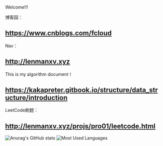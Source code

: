 
<!--
**kakapreter/kakapreter** is a ✨ _special_ ✨ repository because its `README.md` (this file) appears on your GitHub profile.

Here are some ideas to get you started:

- 🔭 I’m currently working on ...
- 🌱 I’m currently learning ...
- 👯 I’m looking to collaborate on ...
- 🤔 I’m looking for help with ...
- 💬 Ask me about ...
- 📫 How to reach me: ...
- 😄 Pronouns: ...
- ⚡ Fun fact: ...
-->

<p style="font-size:14px;" >Welcome!!!</p>

博客园：
## <a href="https://www.cnblogs.com/fcloud" target="_blank">https://www.cnblogs.com/fcloud</a>
Nav：
## <a href="http://lenmanxv.xyz" target="_blank">http://lenmanxv.xyz</a>
<!--
## 博客站：<a href="http://lenmanxv.top" target="_blank">http://lenmanxv.top</a>
-->

This is my algorithm document！
## <a href="https://kakapreter.gitbook.io/structure/data_structure/introduction" target="_blank">https://kakapreter.gitbook.io/structure/data_structure/introduction</a>

LeetCode刷题：
## <a href="http://lenmanxv.xyz/projs/pro01/leetcode.html" target="_blank">http://lenmanxv.xyz/projs/pro01/leetcode.html</a>

![Anurag's GitHub stats](https://github-readme-stats.vercel.app/api?username=kakapreter&hide=prs&line_height=24px&theme=graywhite&text_bold=false)
![Most Used Languages](https://github-readme-stats.vercel.app/api/top-langs/?username=kakapreter&theme=graywhite&layout=compact)
